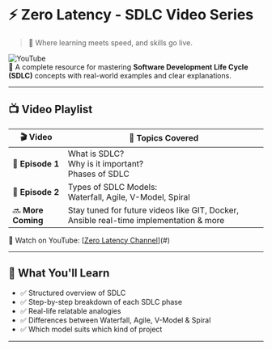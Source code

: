 # ⚡ Zero Latency - SDLC Video Series

> 🚀 Where learning meets speed, and skills go live.

![YouTube](https://img.shields.io/badge/YouTube-Zero%20Latency-red?style=for-the-badge&logo=youtube)  
📌 A complete resource for mastering **Software Development Life Cycle (SDLC)** concepts with real-world examples and clear explanations.

---

## 📺 Video Playlist

| 🎬 Video | 📝 Topics Covered |
|---------|------------------|
| 🔹 **Episode 1** | What is SDLC? <br> Why is it important? <br> Phases of SDLC |
| 🔹 **Episode 2** | Types of SDLC Models: <br> Waterfall, Agile, V-Model, Spiral |
| 🔜 **More Coming** | Stay tuned for future videos like GIT, Docker, Ansible real-time implementation & more |

📍 Watch on YouTube: [[Zero Latency Channel](https://www.youtube.com/channel/UCOB45jIWFwAjJK1MhAQNOlw)](#)

---

## 🧠 What You'll Learn

- ✅ Structured overview of SDLC
- ✅ Step-by-step breakdown of each SDLC phase
- ✅ Real-life relatable analogies
- ✅ Differences between Waterfall, Agile, V-Model & Spiral
- ✅ Which model suits which kind of project

---


